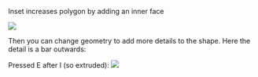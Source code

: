 
Inset increases polygon by adding an inner face

![](https://i.imgur.com/KlM0u11.png)

Then you can change geometry to add more details to the shape. Here the detail is a bar outwards:

Pressed E after I (so extruded):
![](https://i.imgur.com/IMh6rus.png)
